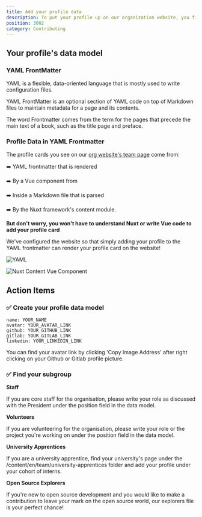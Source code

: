 ```yaml
---
title: Add your profile data
description: To put your profile up on our organization website, you first need to create a data model and find your subgroup.
position: 3002
category: Contributing
---
```


## Your profile's data model

### YAML FrontMatter

YAML is a flexible, data-oriented language that is mostly used to write configuration files.

YAML FrontMatter is an optional section of YAML code on top of Markdown files to maintain metadata for a page and its contents.

<alert>
The word Frontmatter comes from the term for the pages that precede the main text of a book, such as the title page and preface.
</alert>

### Profile Data in YAML Frontmatter

The profile cards you see on our [org website's team page](https://org.grey.software/team) come from:

➡️ YAML frontmatter that is rendered

➡️ By a Vue component from

➡️ Inside a Markdown file that is parsed

➡️ By the Nuxt framework's content module.

**But don't worry, you won't have to understand Nuxt or write Vue code to add your profile card**

We've configured the website so that simply adding your profile to the YAML frontmatter can render your profile card on the website!

![YAML](/team-yaml.png)

![Nuxt Content Vue Component](/team-vue.png)

## Action Items

### ✅ Create your profile data model

<code-group>
<code-block label="YAML" active>

```
name: YOUR_NAME
avatar: YOUR_AVATAR_LINK
github: YOUR_GITHUB_LINK
gitlab: YOUR_GITLAB_LINK
linkedin: YOUR_LINKEDIN_LINK
```

 </code-block>

 </code-group>

<alert>
You can find your avatar link by clicking 'Copy Image Address' after right clicking on your Github or Gitlab profile picture. 
</alert>

### ✅ Find your subgroup

**Staff**

If you are core staff for the organisation, please write your role as discussed with the President under the position field in the data model.

<cta-button text="Staff File" link="https://gitlab.com/grey-software/org/-/blob/master/content/en/team/staff.md">
</cta-button>

**Volunteers**

If you are volunteering for the organisation, please write your role or the project you're working on under the position field in the data model.

<cta-button text="Volunteers File" link="https://gitlab.com/grey-software/org/-/blob/master/content/en/team/volunteers.md">
</cta-button>

**University Apprentices**

If you are a university apprentice, find your university's page under the /content/en/team/university-apprentices folder and add your profile under your cohort of interns.

<cta-button text="Universities Folder" link="https://gitlab.com/grey-software/org/-/blob/master/content/en/university-apprentices">
</cta-button>

**Open Source Explorers**

If you're new to open source development and you would like to make a contribution to leave your mark on the open source world, our explorers file is your perfect chance!

<cta-button text="Explorers File" link="https://gitlab.com/grey-software/org/-/blob/master/content/en/team/open-source-explorers.md">
</cta-button>

<br></br>
